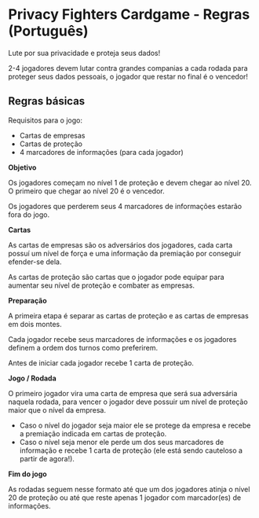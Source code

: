 # Privacy Fighters Cardgame - Regras (Português)
Lute por sua privacidade e proteja seus dados!

2-4 jogadores devem lutar contra grandes companias a cada rodada para proteger seus dados pessoais, o jogador que restar no final é o vencedor!

## Regras básicas
Requisitos para o jogo:
- Cartas de empresas
- Cartas de proteção
- 4 marcadores de informações (para cada jogador)

**Objetivo**

Os jogadores começam no nível 1 de proteção e devem chegar ao nível 20. O primeiro que chegar ao nível 20 é o vencedor.

Os jogadores que perderem seus 4 marcadores de informações estarão fora do jogo.

**Cartas**

As cartas de empresas são os adversários dos jogadores, cada carta possuí um nível de força e uma informação da premiação por conseguir efender-se dela.

As cartas de proteção são cartas que o jogador pode equipar para aumentar seu nível de proteção e combater as empresas.

**Preparação**

A primeira etapa é separar as cartas de proteção e as cartas de empresas em dois montes.

Cada jogador recebe seus marcadores de informações e os jogadores definem a ordem dos turnos como preferirem.

Antes de iniciar cada jogador recebe 1 carta de proteção.

**Jogo / Rodada**

O primeiro jogador vira uma carta de empresa que será sua adversária naquela rodada, para vencer o jogador deve possuir um nível de proteção maior que o nível da empresa.

- Caso o nível do jogador seja maior ele se protege da empresa e recebe a premiação indicada em cartas de proteção.
- Caso o nível seja menor ele perde um dos seus marcadores de informação e recebe 1 carta de proteção (ele está sendo cauteloso a partir de agora!).

**Fim do jogo**

As rodadas seguem nesse formato até que um dos jogadores atinja o nível 20 de proteção ou até que reste apenas 1 jogador com marcador(es) de informações.
